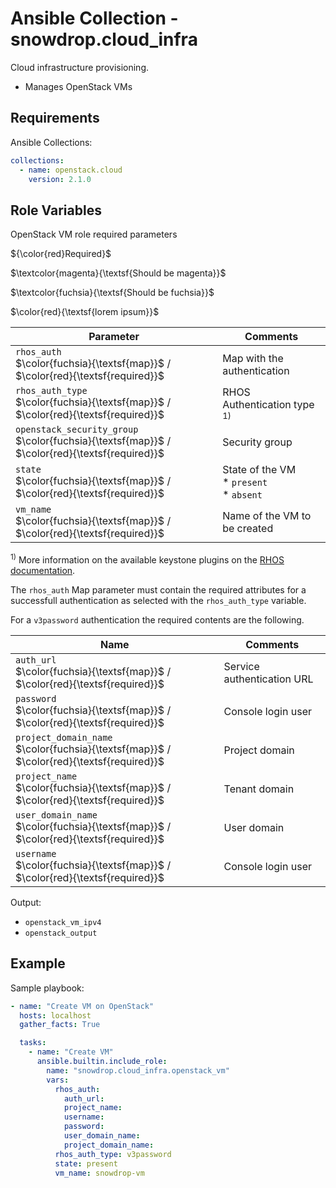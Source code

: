 # Ansible Collection - snowdrop.cloud_infra

Cloud infrastructure provisioning.

* Manages OpenStack VMs

## Requirements

Ansible Collections:

```yaml
collections:
  - name: openstack.cloud
    version: 2.1.0
```

## Role Variables

OpenStack VM role required parameters

${\color{red}Required}$

$\textcolor{magenta}{\textsf{Should be magenta}}$

$\textcolor{fuchsia}{\textsf{Should be fuchsia}}$

$\color{red}{\textsf{lorem ipsum}}$

| Parameter | Comments   |
|-----------|------------|
| `rhos_auth` <br/> $\color{fuchsia}{\textsf{map}}$ / $\color{red}{\textsf{required}}$ | Map with the authentication |
| `rhos_auth_type` <br/>$\color{fuchsia}{\textsf{map}}$ / $\color{red}{\textsf{required}}$ | RHOS Authentication type  <sup>1)</sup> |
| `openstack_security_group` <br/>$\color{fuchsia}{\textsf{map}}$ / $\color{red}{\textsf{required}}$ | Security group |
| `state` <br/>$\color{fuchsia}{\textsf{map}}$ / $\color{red}{\textsf{required}}$ | State of the VM <br/> * `present` <br/> * `absent` |
| `vm_name` <br/>$\color{fuchsia}{\textsf{map}}$ / $\color{red}{\textsf{required}}$ | Name of the VM to be created |

<sup>1)</sup> More information on the available keystone plugins on the 
[RHOS documentation](https://docs.openstack.org/keystoneauth/latest/plugin-options.html#available-plugins).
 
The `rhos_auth` Map parameter must contain the required attributes for a successfull 
 authentication as selected with the `rhos_auth_type` variable. 
 
For a `v3password` authentication the required contents are the following.

| Name  | Comments                          |
|-------|-----------------------------------|
| `auth_url`      <br/>$\color{fuchsia}{\textsf{map}}$ / $\color{red}{\textsf{required}}$ | Service authentication URL |
| `password` <br/>$\color{fuchsia}{\textsf{map}}$ / $\color{red}{\textsf{required}}$ | Console login user |
| `project_domain_name`   <br/>$\color{fuchsia}{\textsf{map}}$ / $\color{red}{\textsf{required}}$ | Project domain |
| `project_name` <br/>$\color{fuchsia}{\textsf{map}}$ / $\color{red}{\textsf{required}}$ | Tenant domain |
| `user_domain_name`      <br/>$\color{fuchsia}{\textsf{map}}$ / $\color{red}{\textsf{required}}$ | User domain |
| `username` <br/>$\color{fuchsia}{\textsf{map}}$ / $\color{red}{\textsf{required}}$ | Console login user |

Output: 
* `openstack_vm_ipv4`
* `openstack_output`

## Example

Sample playbook:

```yaml
- name: "Create VM on OpenStack"
  hosts: localhost
  gather_facts: True

  tasks:
    - name: "Create VM"
      ansible.builtin.include_role:
        name: "snowdrop.cloud_infra.openstack_vm"
        vars:
          rhos_auth:
            auth_url: 
            project_name: 
            username: 
            password: 
            user_domain_name: 
            project_domain_name: 
          rhos_auth_type: v3password
          state: present
          vm_name: snowdrop-vm
```